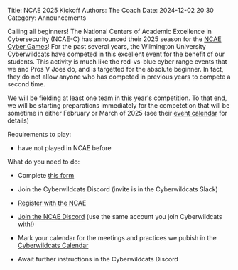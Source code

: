 Title: NCAE 2025 Kickoff
Authors: The Coach
Date: 2024-12-02 20:30
Category: Announcements

Calling all beginners!  The National Centers of Academic Excellence in Cybersecurity (NCAE-C) has announced their 2025 season for the [NCAE Cyber Games](https://www.ncaecybergames.org/#)!  For the past several years, the Wilmington University Cyberwildcats have competed in this excellent event for the benefit of our students.  This activity is much like the red-vs-blue cyber range events that we and Pros V Joes do, and is targetted for the absolute beginner.  In fact, they do not allow anyone who has competed in previous years to compete a second time.  

We will be fielding at least one team in this year's competition. To that end, we will be starting preparations immediately for the competetion that will be sometime in either February or March of 2025 (see their [event calendar](https://www.ncaecybergames.org/schedule#) for details)

Requirements to play:

- have not played in NCAE before

What do you need to do:

- Complete [this form](https://forms.gle/Xih9u8iVivDbpgrP7)

- Join the Cyberwildcats Discord (invite is in the Cyberwildcats Slack)

- [Register with the NCAE](https://auth.ncaecybergames.org/realms/prod/protocol/openid-connect/auth?client_id=c2-games-ui&redirect_uri=https%3A%2F%2Fwww.ncaecybergames.org%2F&response_type=code&scope=openid&state=90a45726b3c94e3cac1d92bd9425d793&code_challenge=kumypgkVdSRrd2iWgv_ZleCLH3hPpsYU63WIAg-j1Aw&code_challenge_method=S256&response_mode=fragment)

- [Join the NCAE Discord](https://discord.ncaecybergames.org/) (use the same account you join Cyberwildcats with!)

- Mark your calendar for the meetings and practices we pubish in the [Cyberwildcats Calendar](https://calendar.google.com/calendar/u/0/embed?src=cyberwildcats@gmail.com&ctz=America/New_York)

- Await further instructions in the Cyberwildcats Discord
